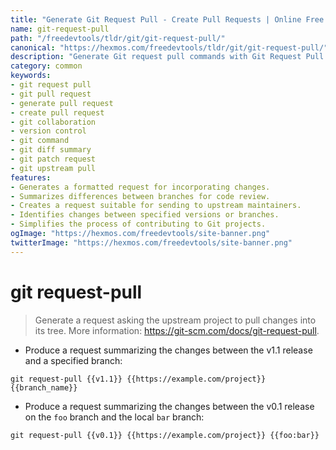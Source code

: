 ```yaml
---
title: "Generate Git Request Pull - Create Pull Requests | Online Free DevTools by Hexmos"
name: git-request-pull
path: "/freedevtools/tldr/git/git-request-pull/"
canonical: "https://hexmos.com/freedevtools/tldr/git/git-request-pull/"
description: "Generate Git request pull commands with Git Request Pull. Create pull requests for Git repositories and collaborate effectively. Free online tool, no registration required."
category: common
keywords:
- git request pull
- git pull request
- generate pull request
- create pull request
- git collaboration
- version control
- git command
- git diff summary
- git patch request
- git upstream pull
features:
- Generates a formatted request for incorporating changes.
- Summarizes differences between branches for code review.
- Creates a request suitable for sending to upstream maintainers.
- Identifies changes between specified versions or branches.
- Simplifies the process of contributing to Git projects.
ogImage: "https://hexmos.com/freedevtools/site-banner.png"
twitterImage: "https://hexmos.com/freedevtools/site-banner.png"
---
```


# git request-pull

> Generate a request asking the upstream project to pull changes into its tree.
> More information: <https://git-scm.com/docs/git-request-pull>.

- Produce a request summarizing the changes between the v1.1 release and a specified branch:

`git request-pull {{v1.1}} {{https://example.com/project}} {{branch_name}}`

- Produce a request summarizing the changes between the v0.1 release on the `foo` branch and the local `bar` branch:

`git request-pull {{v0.1}} {{https://example.com/project}} {{foo:bar}}`

